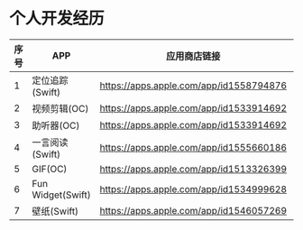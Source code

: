# 个人开发经历
|序号|APP|应用商店链接|github|
|---|---|---|---|
|1|定位追踪(Swift)|https://apps.apple.com/app/id1558794876|https://github.com/MoaiHeao/SearchFriend|
|2|视频剪辑(OC)|https://apps.apple.com/app/id1533914692|https://github.com/MoaiHeao/StencilVideo|
|3|助听器(OC)|https://apps.apple.com/app/id1533914692|https://github.com/MoaiHeao/EnlargeVoice|
|4|一言阅读(Swift)|https://apps.apple.com/app/id1555660186|https://github.com/MoaiHeao/Quotations|
|5|GIF(OC)|https://apps.apple.com/app/id1513326399|https://github.com/MoaiHeao/MyEmoji|
|6|Fun Widget(Swift)|https://apps.apple.com/app/id1534999628|https://github.com/MoaiHeao/CusWidget|
|7|壁纸(Swift)|https://apps.apple.com/app/id1546057269|https://github.com/MoaiHeao/Wallpaper|
